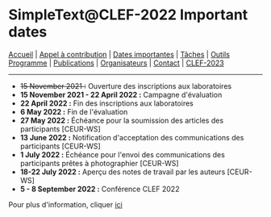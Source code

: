 # SimpleText@CLEF-2022 Important dates

[Accueil](./) | [Appel à contribution](./CFP) | [Dates importantes](./dates) | [Tâches](./tasks)  | [Outils](./tools)  
[Programme](./program) | [Publications](./publications) | [Organisateurs](./organisers) | [Contact](./contact) | [CLEF-2023](https://simpletext-project.com/2023/clef)

---

* ~~15 November 2021 :~~ Ouverture des inscriptions aux laboratoires
* **15 November 2021 - 22 April 2022 :** Campagne d'évaluation
* **22 April 2022 :** Fin des inscriptions aux laboratoires
* **6 May 2022 :** Fin de l'évaluation
* **27 May 2022 :** Échéance pour la soumission des articles des participants [CEUR-WS]
* **13 June 2022 :** Notification d'acceptation des communications des participants [CEUR-WS]
* **1 July 2022 :** Échéance pour l'envoi des communications des participants prêtes à photographier [CEUR-WS]
* **18-22 July 2022 :** Aperçu des notes de travail par les auteurs [CEUR-WS]
* **5 - 8 September 2022 :** Conférence CLEF 2022

Pour plus d'information, cliquer [ici](https://clef2022.clef-initiative.eu/index.php?page=Pages/schedule.html)

